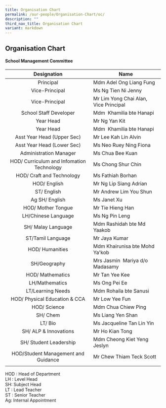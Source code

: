 ```yaml
---
title: Organisation Chart
permalink: /our-people/Organisation-Chart/oc/
description: ""
third_nav_title: Organisation Chart
variant: markdown
---
```

## Organisation Chart

#### School Management Committee&nbsp;

|Designation  | Name |
|:---:|---|
| Principal | Mdm Adel Ong Liang Fung |
| Vice-Principal | Ms Ng Tien Ni Jenny |
| Vice-Principal | Mr Lim Yong Chai Alan, Vice Principal |
| School Staff Developer | Mdm&nbsp; Khamilia bte Hanapi |
| Year Head | Mr Ng Yan Kit |
| Year Head | Mdm&nbsp; Khamilia bte Hanapi |
| Asst Year Head (Upper Sec) | Mr Lee Kah Lin Alvin |
| Asst Year Head (Lower Sec) | Ms Neo Ruey Ning Fiona |
| Administration Manager | Ms Chua Bee Kuan |
| HOD/ Curriculum and Infomation Technology | Ms Chong Shur Chin |
| HOD/ Craft and Technology | Ms Fathiah Borhan |
| HOD/ English | Mr Ng Lip Siang Adrian |
| ST/ English | Mr Andrew Lim You Shun |
| Ag SH/ English | Ms Janet Xu |
| HOD/ Mother Tongue | Mr Tie Hieng Han |
| LH/Chinese Language | Ms Ng Pin Leng |
| SH/ Malay Language | Mdm Rashidah bte Md Yaakob |
| ST/Tamil Language | Mr Jaya Kumar |
| HOD/ Humanities | Mdm Khairunisa bte Mohd Ya'kob |
| SH/Geography | Mrs Jasmin&nbsp; Mariya d/o Madasamy |
| HOD/ Mathematics | Mr Tan Yee Kee |
| LH/Mathematics | Ms Ong Pei Ee | 
| LT/Learning Needs | Mdm Rohaila bte Sanusi |
| HOD/ Physical Education &amp; CCA | Mr Low Yee Fun |
| HOD/ Science | Mdm Chua Chiew Ping |
| SH/ Chem |   Ms Liang Yen Shan |
| LT/ Bio | Ms Jacqueline Tan Lin Yin |
|  SH/ ALP &amp; Innovations | Mr Ho Kian Tong |
|   SH/ Student Leadership 	 | Mdm Cheong Kiet Yeng Jeslyn  |
| HOD/Student Management and Guidance | Mr Chew Thiam Teck Scott |
|  |  |

HOD : Head of Department&nbsp; <br>
LH : Level Head&nbsp; <br>
SH: Subject Head&nbsp; <br>
LT : Lead Teacher <br>
ST : Senior Teacher&nbsp; <br>
Ag: Internal Appointment